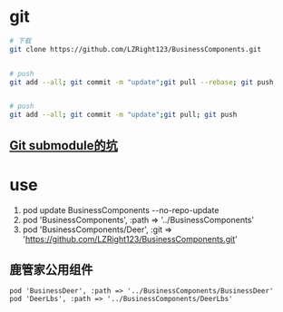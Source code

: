 
# git
```sh
# 下载
git clone https://github.com/LZRight123/BusinessComponents.git


# push
git add --all; git commit -m "update";git pull --rebase; git push


# push
git add --all; git commit -m "update";git pull; git push

```
## [Git submodule的坑](https://blog.devtang.com/2013/05/08/git-submodule-issues/)

# use
1. pod update BusinessComponents --no-repo-update
2. pod 'BusinessComponents', :path => '../BusinessComponents'
3. pod 'BusinessComponents/Deer', :git => 'https://github.com/LZRight123/BusinessComponents.git'

## 鹿管家公用组件
```pod
pod 'BusinessDeer', :path => '../BusinessComponents/BusinessDeer'
pod 'DeerLbs', :path => '../BusinessComponents/DeerLbs'
```
